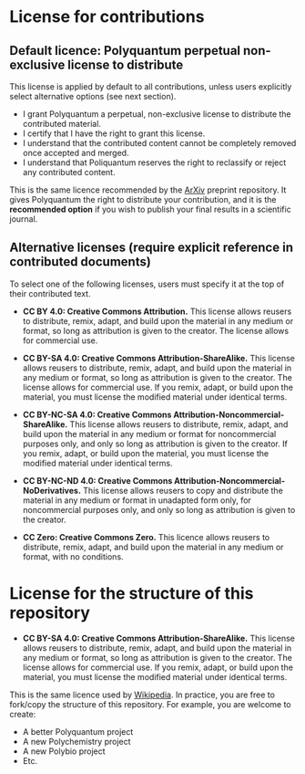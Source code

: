 # License for contributions

## Default licence: Polyquantum perpetual non-exclusive license to distribute

This license is applied by default to all contributions, unless users explicitly select alternative options (see next section).

- I grant Polyquantum a perpetual, non-exclusive license to distribute the contributed material.
- I certify that I have the right to grant this license.
- I understand that the contributed content cannot be completely removed once accepted and merged.
- I understand that Poliquantum reserves the right to reclassify or reject any contributed content.

This is the same licence recommended by the [ArXiv](https://arxiv.org/licenses/nonexclusive-distrib/1.0/license.html) preprint repository. It gives Polyquantum the right to distribute your contribution, and it is the **recommended option** if you wish to publish your final results in a scientific journal.

## Alternative licenses (require explicit reference in contributed documents)

To select one of the following licenses, users must specify it at the top of their contributed text.

- **CC BY 4.0: Creative Commons Attribution.** This license allows reusers to distribute, remix, adapt, and build upon the material in any medium or format, so long as attribution is given to the creator. The license allows for commercial use.

- **CC BY-SA 4.0: Creative Commons Attribution-ShareAlike.** This license allows reusers to distribute, remix, adapt, and build upon the material in any medium or format, so long as attribution is given to the creator. The license allows for commercial use. If you remix, adapt, or build upon the material, you must license the modified material under identical terms.

- **CC BY-NC-SA 4.0: Creative Commons Attribution-Noncommercial-ShareAlike.** This license allows reusers to distribute, remix, adapt, and build upon the material in any medium or format for noncommercial purposes only, and only so long as attribution is given to the creator. If you remix, adapt, or build upon the material, you must license the modified material under identical terms.

- **CC BY-NC-ND 4.0: Creative Commons Attribution-Noncommercial-NoDerivatives.** This license allows reusers to copy and distribute the material in any medium or format in unadapted form only, for noncommercial purposes only, and only so long as attribution is given to the creator.

- **CC Zero: Creative Commons Zero.** This licence allows reusers to distribute, remix, adapt, and build upon the material in any medium or format, with no conditions.

# License for the structure of this repository

- **CC BY-SA 4.0: Creative Commons Attribution-ShareAlike.** This license allows reusers to distribute, remix, adapt, and build upon the material in any medium or format, so long as attribution is given to the creator. The license allows for commercial use. If you remix, adapt, or build upon the material, you must license the modified material under identical terms.

This is the same licence used by [Wikipedia](https://www.wikipedia.org/). 
In practice, you are free to fork/copy the structure of this repository. For example, you are welcome to create:
- A better Polyquantum project
- A new Polychemistry project
- A new Polybio project
- Etc.
